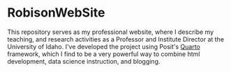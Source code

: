 # RobisonWebSite

This repository serves as my professional website, where I describe my teaching, and research activities as a Professor and Institute Director at the University of Idaho.  I've developed the project using Posit's [Quarto](www.quarto.org) framework, which I find to be a very powerful way to combine html development, data science instruction, and blogging.

